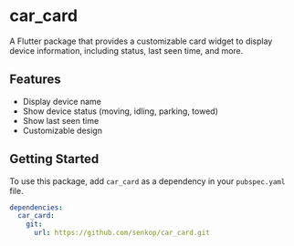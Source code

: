 # car_card

A Flutter package that provides a customizable card widget to display device information, including status, last seen time, and more.

## Features

- Display device name
- Show device status (moving, idling, parking, towed)
- Show last seen time
- Customizable design

## Getting Started

To use this package, add `car_card` as a dependency in your `pubspec.yaml` file.

```yaml
dependencies:
  car_card:
    git:
      url: https://github.com/senkop/car_card.git